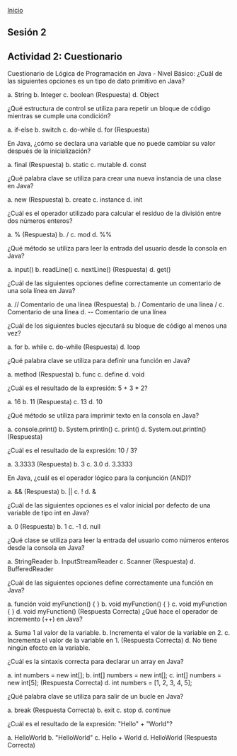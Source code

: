 <!-- No borrar o modificar -->
[Inicio](./index.md)

## Sesión 2


<!-- Su documentación aquí -->

## Actividad 2: Cuestionario​

Cuestionario de Lógica de Programación en Java - Nivel Básico:
¿Cuál de las siguientes opciones es un tipo de dato primitivo en Java?

a. String
b. Integer
c. boolean (Respuesta)
d. Object

¿Qué estructura de control se utiliza para repetir un bloque de código mientras se cumple una condición?

a. if-else
b. switch
c. do-while
d. for (Respuesta)

En Java, ¿cómo se declara una variable que no puede cambiar su valor después de la inicialización?

a. final (Respuesta)
b. static
c. mutable
d. const

¿Qué palabra clave se utiliza para crear una nueva instancia de una clase en Java?

a. new (Respuesta)
b. create
c. instance
d. init

¿Cuál es el operador utilizado para calcular el residuo de la división entre dos números enteros?

a. % (Respuesta)
b. /
c. mod
d. %%

¿Qué método se utiliza para leer la entrada del usuario desde la consola en Java?

a. input()
b. readLine()
c. nextLine() (Respuesta)
d. get()

¿Cuál de las siguientes opciones define correctamente un comentario de una sola línea en Java?

a. // Comentario de una línea (Respuesta)
b. / Comentario de una línea /
c. Comentario de una línea
d. -- Comentario de una línea

¿Cuál de los siguientes bucles ejecutará su bloque de código al menos una vez?

a. for
b. while
c. do-while (Respuesta)
d. loop

¿Qué palabra clave se utiliza para definir una función en Java?

a. method (Respuesta)
b. func
c. define
d. void

¿Cuál es el resultado de la expresión: 5 + 3 * 2?

a. 16
b. 11 (Respuesta)
c. 13
d. 10

¿Qué método se utiliza para imprimir texto en la consola en Java?

a. console.print()
b. System.println()
c. print()
d. System.out.println() (Respuesta)

¿Cuál es el resultado de la expresión: 10 / 3?

a. 3.3333 (Respuesta)
b. 3
c. 3.0
d. 3.3333

En Java, ¿cuál es el operador lógico para la conjunción (AND)?

a. && (Respuesta)
b. ||
c. !
d. &

¿Cuál de las siguientes opciones es el valor inicial por defecto de una variable de tipo int en Java?

a. 0 (Respuesta)
b. 1
c. -1
d. null

¿Qué clase se utiliza para leer la entrada del usuario como números enteros desde la consola en Java?

a. StringReader
b. InputStreamReader
c. Scanner (Respuesta)
d. BufferedReader

¿Cuál de las siguientes opciones define correctamente una función en Java?

a. función void myFunction() { }
b. void myFunction() { }
c. void myFunction { }
d. void myFunction() (Respuesta Correcta)
¿Qué hace el operador de incremento (++) en Java?

a. Suma 1 al valor de la variable.
b. Incrementa el valor de la variable en 2.
c. Incrementa el valor de la variable en 1. (Respuesta Correcta)
d. No tiene ningún efecto en la variable.

¿Cuál es la sintaxis correcta para declarar un array en Java?

a. int numbers = new int[];
b. int[] numbers = new int[];
c. int[] numbers = new int[5]; (Respuesta Correcta)
d. int numbers = [1, 2, 3, 4, 5];

¿Qué palabra clave se utiliza para salir de un bucle en Java?

a. break (Respuesta Correcta)
b. exit
c. stop
d. continue

¿Cuál es el resultado de la expresión: "Hello" + "World"?

a. HelloWorld
b. "HelloWorld"
c. Hello + World
d. HelloWorld (Respuesta Correcta)





